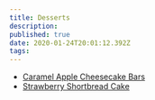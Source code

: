 ```yaml
---
title: Desserts
description: 
published: true
date: 2020-01-24T20:01:12.392Z
tags: 
---
```


- [Caramel Apple Cheesecake Bars](caramel-apple-cheesecake-bars)
- [Strawberry Shortbread Cake](strawberry-shortbread-cake)

